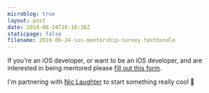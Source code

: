 ```yaml
---
microblog: true
layout: post
date: 2019-06-24T16:16:38Z
staticpage: false
filename: 2019-06-24-ios-mentorship-survey.textbundle
---
```

If you're an iOS developer, or want to be an iOS developer, and are interested in being mentored please [fill out this form](https://t.co/8vejziHMQM).

I'm partnering with [Nic Laughter](https://twitter.com/nictheawesome) to start something really cool 🙂
